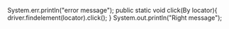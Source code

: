 System.err.println("error message");
public static void click(By locator){
driver.findelement(locator).click();
}
System.out.println("Right message");
